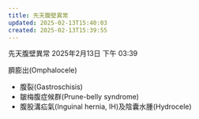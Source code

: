 ```yaml
---
title: 先天腹壁異常
updated: 2025-02-13T15:40:03
created: 2025-02-13T15:39:55
---
```


先天腹壁異常
2025年2月13日
下午 03:39

臍膨出(Omphalocele)
- 腹裂(Gastroschisis)
- 皺梅腹症候群(Prune-belly syndrome)
- 腹股溝疝氣(Inguinal hernia, IH)及陰囊水腫(Hydrocele)
